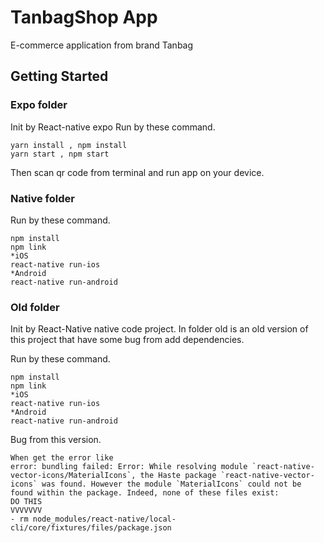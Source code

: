# TanbagShop App

E-commerce application from brand Tanbag

## Getting Started

### Expo folder

Init by React-native expo 
Run by these command.

```
yarn install , npm install
yarn start , npm start
```

Then scan qr code from terminal and run app on your device.

### Native folder

Run by these command.

```
npm install
npm link
*iOS
react-native run-ios
*Android
react-native run-android
```

### Old folder

Init by React-Native native code project.
In folder old is an old version of this project that have some bug from add dependencies.

Run by these command.

```
npm install
npm link
*iOS
react-native run-ios
*Android
react-native run-android
```

Bug from this version.

```
When get the error like
error: bundling failed: Error: While resolving module `react-native-vector-icons/MaterialIcons`, the Haste package `react-native-vector-icons` was found. However the module `MaterialIcons` could not be found within the package. Indeed, none of these files exist:
DO THIS 
VVVVVVV
- rm node_modules/react-native/local-cli/core/fixtures/files/package.json
```




